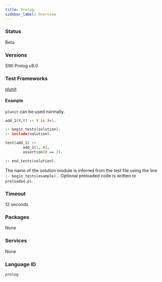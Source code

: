 ```yaml
---
title: Prolog
sidebar_label: Overview
---
```



### Status

Beta

### Versions

SWI Prolog v8.0

### Test Frameworks

[plunit](https://www.swi-prolog.org/pldoc/doc_for?object=section(%27packages/plunit.html%27))

#### Example

`plunit` can be used normally.
```prolog
add_1(X,Y) :- Y is X+1.
```
```prolog
:- begin_tests(solution).
:- include(solution).

test(add_1) :-
        add_1(1, X),
        assertion(X == 2).

:- end_tests(solution).
```

The name of the solution module is inferred from the test file using the line `:- begin_tests(example).`.
Optional preloaded code is written to `preloaded.pl`.

### Timeout

12 seconds

### Packages

None

### Services

None

### Language ID

`prolog`
